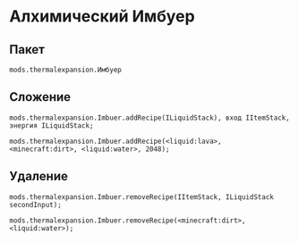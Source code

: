 # Алхимический Имбуер

## Пакет

`mods.thermalexpansion.Имбуер`

## Сложение

```zenscript
mods.thermalexpansion.Imbuer.addRecipe(ILiquidStack), вход IItemStack, энергия ILiquidStack;

mods.thermalexpansion.Imbuer.addRecipe(<liquid:lava>, <minecraft:dirt>, <liquid:water>, 2048);
```

## Удаление

```zenscript
mods.thermalexpansion.Imbuer.removeRecipe(IItemStack, ILiquidStack secondInput);

mods.thermalexpansion.Imbuer.removeRecipe(<minecraft:dirt>, <liquid:water>);
```